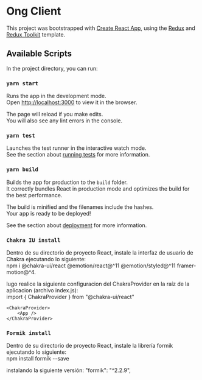 # Ong Client

This project was bootstrapped with [Create React App](https://github.com/facebook/create-react-app), using the [Redux](https://redux.js.org/) and [Redux Toolkit](https://redux-toolkit.js.org/) template.

## Available Scripts

In the project directory, you can run:

### `yarn start`

Runs the app in the development mode.<br />
Open [http://localhost:3000](http://localhost:3000) to view it in the browser.

The page will reload if you make edits.<br />
You will also see any lint errors in the console.

### `yarn test`

Launches the test runner in the interactive watch mode.<br />
See the section about [running tests](https://facebook.github.io/create-react-app/docs/running-tests) for more information.

### `yarn build`

Builds the app for production to the `build` folder.<br />
It correctly bundles React in production mode and optimizes the build for the best performance.

The build is minified and the filenames include the hashes.<br />
Your app is ready to be deployed!

See the section about [deployment](https://facebook.github.io/create-react-app/docs/deployment) for more information.

### `Chakra IU install`

Dentro de su directorio de proyecto React, instale la interfaz de usuario de Chakra ejecutando lo siguiente:<br />
npm i @chakra-ui/react @emotion/react@^11 @emotion/styled@^11 framer-motion@^4.


lugo  realice la siguiente configuracion del ChakraProvider en la raíz de la aplicacion (archivo index.js):<br />
import { ChakraProvider } from "@chakra-ui/react"

	<ChakraProvider>
        <App />
    </ChakraProvider>

### `Formik install`
Dentro de su directorio de proyecto React, instale la librería formik ejecutando lo siguiente:<br />
npm install formik --save

instalando la siguiente versión: "formik": "^2.2.9",

